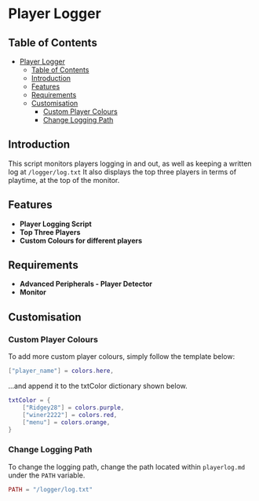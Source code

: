 # Player Logger
## Table of Contents

- [Player Logger](#player-logger)
  - [Table of Contents](#table-of-contents)
  - [Introduction](#introduction)
  - [Features](#features)
  - [Requirements](#requirements)
  - [Customisation](#customisation)
    - [Custom Player Colours](#custom-player-colours)
    - [Change Logging Path](#change-logging-path)

## Introduction

This script monitors players logging in and out, as well as keeping a written log at ```/logger/log.txt``` It also displays the top three players in terms of playtime, at the top of the monitor.

## Features

- **Player Logging Script**
- **Top Three Players**
- **Custom Colours for different players**

## Requirements

- **Advanced Peripherals - Player Detector**
- **Monitor**

## Customisation

### Custom Player Colours

To add more custom player colours, simply follow the template below:

```lua
["player_name"] = colors.here,
```

...and append it to the txtColor dictionary
shown below.

```lua
txtColor = {
    ["Ridgey28"] = colors.purple,
    ["winer2222"] = colors.red, 
    ["menu"] = colors.orange,
}
```

### Change Logging Path

To change the logging path, change the path located within ```playerlog.md``` under the ```PATH``` variable. 

```lua
PATH = "/logger/log.txt"
```
